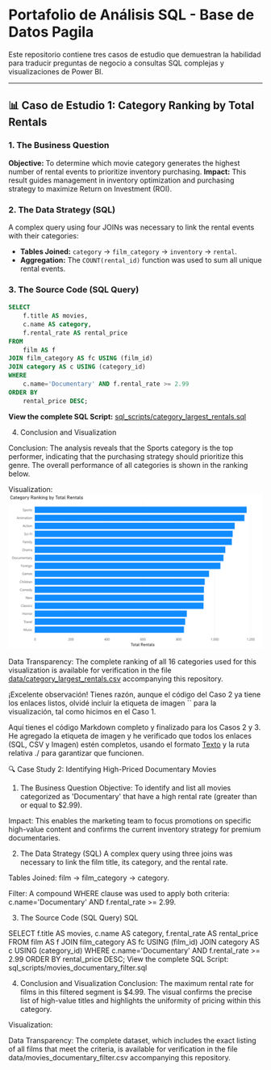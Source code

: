 # Portafolio de Análisis SQL - Base de Datos Pagila

Este repositorio contiene tres casos de estudio que demuestran la habilidad para traducir preguntas de negocio a consultas SQL complejas y visualizaciones de Power BI.

---

## 📊 Caso de Estudio 1: Category Ranking by Total Rentals

### 1. The Business Question
**Objective:** To determine which movie category generates the highest number of rental events to prioritize inventory purchasing.
**Impact:** This result guides management in inventory optimization and purchasing strategy to maximize Return on Investment (ROI).

### 2. The Data Strategy (SQL)
A complex query using four JOINs was necessary to link the rental events with their categories:
* **Tables Joined:** `category` → `film_category` → `inventory` → `rental`.
* **Aggregation:** The `COUNT(rental_id)` function was used to sum all unique rental events.

### 3. The Source Code (SQL Query)
```sql
SELECT
    f.title AS movies,
    c.name AS category,
    f.rental_rate AS rental_price
FROM
    film AS f
JOIN film_category AS fc USING (film_id)
JOIN category AS c USING (category_id)
WHERE
    c.name='Documentary' AND f.rental_rate >= 2.99
ORDER BY
    rental_price DESC;
```
**View the complete SQL Script:** [sql_scripts/category_largest_rentals.sql](./sql_scripts/category_largest_rentals.sql)

4. Conclusion and Visualization

Conclusion:
The analysis reveals that the Sports category is the top performer, indicating that the purchasing strategy should prioritize this genre. The overall performance of all categories is shown in the ranking below.

Visualization:
![Category Ranking Bar Chart](visualizations/category_largest_rentals.png) 

Data Transparency:
The complete ranking of all 16 categories used for this visualization is available for verification in the file [data/category_largest_rentals.csv](./data/category_largest_rentals.csv) accompanying this repository.

¡Excelente observación! Tienes razón, aunque el código del Caso 2 ya tiene los enlaces listos, olvidé incluir la etiqueta de imagen `` para la visualización, tal como hicimos en el Caso 1.

Aquí tienes el código Markdown completo y finalizado para los Casos 2 y 3. He agregado la etiqueta de imagen y he verificado que todos los enlaces (SQL, CSV y Imagen) estén completos, usando el formato [Texto](URL) y la ruta relativa ./ para garantizar que funcionen.

🔍 Case Study 2: Identifying High-Priced Documentary Movies
1. The Business Question
Objective: To identify and list all movies categorized as 'Documentary' that have a high rental rate (greater than or equal to $2.99).

Impact: This enables the marketing team to focus promotions on specific high-value content and confirms the current inventory strategy for premium documentaries.

2. The Data Strategy (SQL)
A complex query using three joins was necessary to link the film title, its category, and the rental rate.

Tables Joined: film → film_category → category.

Filter: A compound WHERE clause was used to apply both criteria: c.name='Documentary' AND f.rental_rate >= 2.99.

3. The Source Code (SQL Query)
SQL

SELECT
    f.title AS movies,
    c.name AS category,
    f.rental_rate AS rental_price
FROM
    film AS f
JOIN film_category AS fc USING (film_id)
JOIN category AS c USING (category_id)
WHERE
    c.name='Documentary' AND f.rental_rate >= 2.99
ORDER BY
    rental_price DESC;
View the complete SQL Script: sql_scripts/movies_documentary_filter.sql

4. Conclusion and Visualization
Conclusion: The maximum rental rate for films in this filtered segment is $4.99. The visual confirms the precise list of high-value titles and highlights the uniformity of pricing within this category.

Visualization:

Data Transparency: The complete dataset, which includes the exact listing of all films that meet the criteria, is available for verification in the file data/movies_documentary_filter.csv accompanying this repository.
